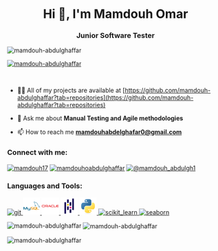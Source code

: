<h1 align="center">Hi 👋, I'm Mamdouh Omar</h1>
<h3 align="center">Junior Software Tester</h3>

<p align="left"> <img src="https://komarev.com/ghpvc/?username=mamdouh-abdulghaffar&label=Profile%20views&color=0e75b6&style=flat" alt="mamdouh-abdulghaffar" /> </p>

<p align="left"> <a href="https://github.com/ryo-ma/github-profile-trophy"><img src="https://github-profile-trophy.vercel.app/?username=mamdouh-abdulghaffar" alt="mamdouh-abdulghaffar" /></a> </p>

<p align="left"> <a href="https://twitter.com/" target="blank"><img src="https://img.shields.io/twitter/follow/?logo=twitter&style=for-the-badge" alt="" /></a> </p>

- 👨‍💻 All of my projects are available at [https://github.com/mamdouh-abdulghaffar?tab=repositories](https://github.com/mamdouh-abdulghaffar?tab=repositories)

- 💬 Ask me about **Manual Testing and Agile methodologies**

- 📫 How to reach me **mamdouhabdelghafar0@gmail.com**

<h3 align="left">Connect with me:</h3>
<p align="left">
<a href="https://linkedin.com/in/mamdouh17" target="blank"><img align="center" src="https://raw.githubusercontent.com/rahuldkjain/github-profile-readme-generator/master/src/images/icons/Social/linked-in-alt.svg" alt="mamdouh17" height="30" width="40" /></a>
<a href="https://kaggle.com/mamdouhoabdulghaffar" target="blank"><img align="center" src="https://raw.githubusercontent.com/rahuldkjain/github-profile-readme-generator/master/src/images/icons/Social/kaggle.svg" alt="mamdouhoabdulghaffar" height="30" width="40" /></a>
<a href="https://www.hackerearth.com/@mamdouh_abdulgh1" target="blank"><img align="center" src="https://raw.githubusercontent.com/rahuldkjain/github-profile-readme-generator/master/src/images/icons/Social/hackerearth.svg" alt="@mamdouh_abdulgh1" height="30" width="40" /></a>
</p>

<h3 align="left">Languages and Tools:</h3>
<p align="left"> <a href="https://git-scm.com/" target="_blank" rel="noreferrer"> <img src="https://www.vectorlogo.zone/logos/git-scm/git-scm-icon.svg" alt="git" width="40" height="40"/> </a> <a href="https://www.mysql.com/" target="_blank" rel="noreferrer"> <img src="https://raw.githubusercontent.com/devicons/devicon/master/icons/mysql/mysql-original-wordmark.svg" alt="mysql" width="40" height="40"/> </a> <a href="https://www.oracle.com/" target="_blank" rel="noreferrer"> <img src="https://raw.githubusercontent.com/devicons/devicon/master/icons/oracle/oracle-original.svg" alt="oracle" width="40" height="40"/> </a> <a href="https://pandas.pydata.org/" target="_blank" rel="noreferrer"> <img src="https://raw.githubusercontent.com/devicons/devicon/2ae2a900d2f041da66e950e4d48052658d850630/icons/pandas/pandas-original.svg" alt="pandas" width="40" height="40"/> </a> <a href="https://www.python.org" target="_blank" rel="noreferrer"> <img src="https://raw.githubusercontent.com/devicons/devicon/master/icons/python/python-original.svg" alt="python" width="40" height="40"/> </a> <a href="https://scikit-learn.org/" target="_blank" rel="noreferrer"> <img src="https://upload.wikimedia.org/wikipedia/commons/0/05/Scikit_learn_logo_small.svg" alt="scikit_learn" width="40" height="40"/> </a> <a href="https://seaborn.pydata.org/" target="_blank" rel="noreferrer"> <img src="https://seaborn.pydata.org/_images/logo-mark-lightbg.svg" alt="seaborn" width="40" height="40"/> </a> </p>

<p><img align="left" src="https://github-readme-stats.vercel.app/api/top-langs?username=mamdouh-abdulghaffar&show_icons=true&locale=en&layout=compact" alt="mamdouh-abdulghaffar" /></p>

<p>&nbsp;<img align="center" src="https://github-readme-stats.vercel.app/api?username=mamdouh-abdulghaffar&show_icons=true&locale=en" alt="mamdouh-abdulghaffar" /></p>

<p><img align="center" src="https://github-readme-streak-stats.herokuapp.com/?user=mamdouh-abdulghaffar&" alt="mamdouh-abdulghaffar" /></p>
